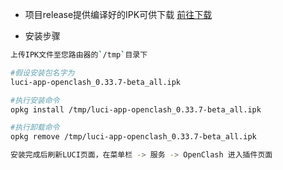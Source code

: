 * 项目release提供编译好的IPK可供下载
[前往下载](https://github.com/vernesong/OpenClash/releases)

* 安装步骤
```bash
上传IPK文件至您路由器的`/tmp`目录下

#假设安装包名字为
luci-app-openclash_0.33.7-beta_all.ipk

#执行安装命令
opkg install /tmp/luci-app-openclash_0.33.7-beta_all.ipk

#执行卸载命令
opkg remove /tmp/luci-app-openclash_0.33.7-beta_all.ipk

安装完成后刷新LUCI页面，在菜单栏 -> 服务 -> OpenClash 进入插件页面
```